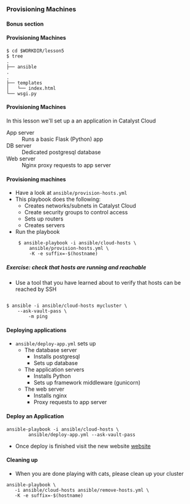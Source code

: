 ### Provisioning Machines
#### Bonus section


#### Provisioning Machines

```
$ cd $WORKDIR/lesson5
$ tree
.
├── ansible
.
.
├── templates
│   └── index.html
└── wsgi.py
```


#### Provisioning Machines
In this lesson we'll set up a an application in Catalyst Cloud
<dl>
    <dt>App server</dt>
    <dd>Runs a basic Flask (Python) app</dd>
    <dt>DB server</dt>
    <dd>Dedicated postgresql database</dd>
    <dt>Web server</dt>
    <dd>Nginx proxy requests to app server</dd>
</dl>


#### Provisioning machines
* Have a look at `ansible/provision-hosts.yml`
* This playbook does the following:
   * Creates networks/subnets in Catalyst Cloud
   * Create security groups to control access
   * Sets up routers
   * Creates servers
* Run the playbook
   ```
    $ ansible-playbook -i ansible/cloud-hosts \
        ansible/provision-hosts.yml \
        -K -e suffix=-$(hostname)
   ```


##### Exercise: check that hosts are running and reachable
* Use a tool that you have learned about to verify that hosts can be reached
  by SSH
<pre class="fragment" data-fragment-index="0"><code data-trim>
$ ansible -i ansible/cloud-hosts mycluster \
    --ask-vault-pass \
        -m ping
</code></pre>


#### Deploying applications
* `ansible/deploy-app.yml` sets up
   * The database server
      * Installs postgresql
      * Sets up database
   * The application servers
      * Installs Python
      * Sets up framework middleware (gunicorn)
   * The web server
      * Installs nginx
      * Proxy requests to app server


#### Deploy an Application
```
ansible-playbook -i ansible/cloud-hosts \
        ansible/deploy-app.yml --ask-vault-pass
```
* Once deploy is finished visit the new website [website](http://my-app.cat/)


#### Cleaning up
* When you are done playing with cats, please clean up your cluster
```
ansible-playbook \
   -i ansible/cloud-hosts ansible/remove-hosts.yml \
   -K -e suffix=-$(hostname)
```

